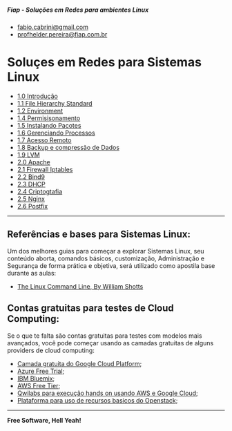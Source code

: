 ##### Fiap - Soluções em Redes para ambientes Linux
- fabio.cabrini@gmail.com
- profhelder.pereira@fiap.com.br

# Soluçes em Redes para Sistemas Linux

- [1.0 Introdução](https://github.com/fiapsistemaslinux/apostila/tree/master/content/Intro)
- [1.1 File Hierarchy Standard](https://github.com/fiapsistemaslinux/apostila/tree/master/content/FHS)
- [1.2 Environment](https://github.com/fiapsistemaslinux/apostila/tree/master/content/Environment)
- [1.4 Permisisonamento](https://github.com/fiapsistemaslinux/apostila/tree/master/content/Permisisonamento)
- [1.5 Instalando Pacotes](https://github.com/fiapsistemaslinux/apostila/tree/master/content/Instalando%20Pacotes)
- [1.6 Gerenciando Processos](https://github.com/fiapsistemaslinux/apostila/tree/master/content/Gerenciando%20Processos)
- [1.7 Acesso Remoto](https://github.com/fiapsistemaslinux/apostila/tree/master/content/SSH)
- [1.8 Backup e compressão de Dados](https://github.com/fiapsistemaslinux/apostila/tree/master/content/Backup)
- [1.9 LVM](https://github.com/fiapsistemaslinux/apostila/tree/master/content/LVM)
- [2.0 Apache](https://github.com/fiapsistemaslinux/apostila/tree/master/content/Apache)
- [2.1 Firewall Iptables](https://github.com/fiapsistemaslinux/apostila/tree/master/content/Iptables)
- [2.2 Bind9](https://github.com/fiapsistemaslinux/apostila/tree/master/content/Bind9)
- [2.3 DHCP](https://github.com/fiapsistemaslinux/apostila/tree/master/content/DHCP)
- [2.4 Criptogtafia](https://github.com/fiapsistemaslinux/apostila/tree/master/content/Criptografia)
- [2.5 Nginx](https://github.com/fiapsistemaslinux/apostila/tree/master/content/Nginx)
- [2.6 Postfix](https://github.com/fiapsistemaslinux/apostila/tree/master/content/Postfix)

---

## Referências e bases para Sistemas Linux:

Um dos melhores guias para começar a explorar Sistemas Linux, seu conteúdo aborta, comandos básicos, customização, Administração e Segurança de forma prática e objetiva, será utilizado como apostila base durante as aulas:

- [The Linux Command Line, By William Shotts](http://linuxcommand.org/tlcl.php)

## Contas gratuitas para testes de Cloud Computing:

Se o que te falta são contas gratuitas para testes com modelos mais avançados, você pode começar usando as camadas gratuitas de alguns providers de cloud computing:

 - [Camada gratuita do Google Cloud Platform](https://cloud.google.com/free/?hl=pt-br);
 - [Azure Free Trial](https://azure.microsoft.com/en-us/offers/ms-azr-0044p/);
 - [IBM Bluemix](https://ibm.onthehub.com/);
 - [AWS Free Tier](https://aws.amazon.com/free/);
 - [Qwilabs para execução hands on usando AWS e Google Cloud](https://qwiklabs.com/?locale=pt_BR);
 - [Plataforma para uso de recursos basicos do Openstack](http://trystack.org/);

----

**Free Software, Hell Yeah!**

